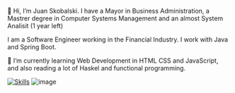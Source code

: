 👋 Hi, I’m Juan Skobalski. 
I have a Mayor in Business Administration, a Mastrer degree in Computer Systems Management and an almost System Analisit (1 year left)

I am a Software Engineer working in the Financial Industry. 
I work with Java and Spring Boot.

🌱 I’m currently learning Web Development in HTML CSS and JavaScript, and also reading a lot of Haskel and functional programming.

[![Skills](https://skills.thijs.gg/icons?i=java,python,html,css,sql)](https://skills.thijs.gg)
![image](https://user-images.githubusercontent.com/89163499/195210688-11732f2c-04dc-4769-b571-105108117470.png)


<!---
jpskobalski/jpskobalski is a ✨ special ✨ repository because its `README.md` (this file) appears on your GitHub profile.
You can click the Preview link to take a look at your changes.
--->
